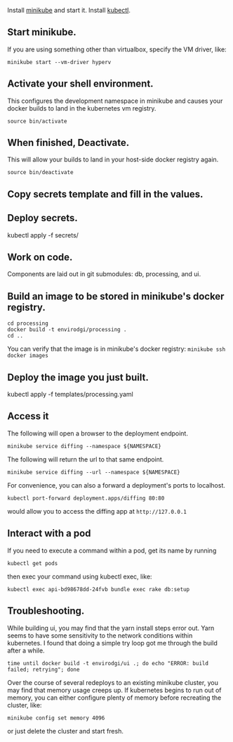 
Install [minikube](https://github.com/kubernetes/minikube) and start it.
Install [kubectl](https://kubernetes.io/docs/tasks/tools/install-kubectl/).


## Start minikube.


If you are using something other than virtualbox, specify the VM driver, like:

``minikube start --vm-driver hyperv``


## Activate your shell environment.

This configures the development namespace in minikube and causes your docker builds to land in the kubernetes vm registry.

``source bin/activate``

## When finished, Deactivate.


This will allow your builds to land in your host-side docker registry again.

``source bin/deactivate``


## Copy secrets template and fill in the values.


## Deploy secrets.
kubectl apply -f secrets/

## Work on code.

Components are laid out in git submodules: db, processing, and ui.

## Build an image to be stored in minikube's docker registry.

```
cd processing
docker build -t envirodgi/processing .
cd ..
```

You can verify that the image is in minikube's docker registry:
``minikube ssh docker images``


## Deploy the image you just built.
kubectl apply -f templates/processing.yaml

## Access it

The following will open a browser to the deployment endpoint.
```
minikube service diffing --namespace ${NAMESPACE}
```

The following will return the url to that same endpoint.
```
minikube service diffing --url --namespace ${NAMESPACE}
```

For convenience, you can also a forward a deployment's ports to localhost.
```
kubectl port-forward deployment.apps/diffing 80:80
```

would allow you to access the diffing app at ``http://127.0.0.1``


## Interact with a pod

If you need to execute a command within a pod, get its name by running

```
kubectl get pods
```

then exec your command using kubectl exec, like:
```
kubectl exec api-bd98678dd-24fvb bundle exec rake db:setup
```

## Troubleshooting.

While building ui, you may find that the yarn install steps error out. Yarn seems to have some sensitivity to the network conditions within kubernetes.  I found that doing a simple try loop got me through the build after a while.
```
time until docker build -t envirodgi/ui .; do echo "ERROR: build failed; retrying"; done
```

Over the course of several redeploys to an existing minikube cluster, you may find that memory usage creeps up.
If kubernetes begins to run out of memory, you can either configure plenty of memory before recreating the cluster, like:

``minikube config set memory 4096``

or just delete the cluster and start fresh.
